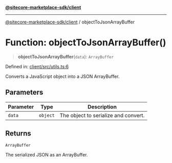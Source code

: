 [**@sitecore-marketplace-sdk/client**](../README.md)

***

[@sitecore-marketplace-sdk/client](../README.md) / objectToJsonArrayBuffer

# Function: objectToJsonArrayBuffer()

> **objectToJsonArrayBuffer**(`data`): `ArrayBuffer`

Defined in: [client/src/utils.ts:6](https://github.com/Sitecore/sitecore-marketplace-sdk/blob/6eefa0cb44bc75b48823aba6055436af2e57f6bd/packages/client/src/utils.ts#L6)

Converts a JavaScript object into a JSON ArrayBuffer.

## Parameters

| Parameter | Type | Description |
| ------ | ------ | ------ |
| `data` | `object` | The object to serialize and convert. |

## Returns

`ArrayBuffer`

The serialized JSON as an ArrayBuffer.
